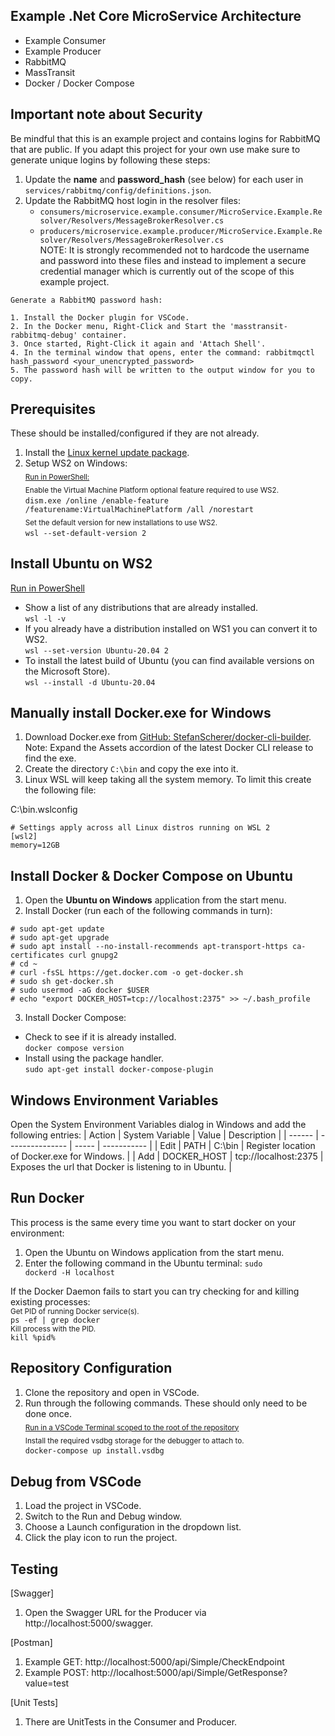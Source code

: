 ## Example .Net Core MicroService Architecture
- Example Consumer
- Example Producer
- RabbitMQ
- MassTransit
- Docker / Docker Compose

## Important note about Security
Be mindful that this is an example project and contains logins for RabbitMQ that are public. If you adapt this project for your own use make sure to generate unique logins by following these steps:
1. Update the **name** and **password_hash** (see below) for each user in `services/rabbitmq/config/definitions.json`.
1. Update the RabbitMQ host login in the resolver files:
   - `consumers/microservice.example.consumer/MicroService.Example.Resolver/Resolvers/MessageBrokerResolver.cs`
   - `producers/microservice.example.producer/MicroService.Example.Resolver/Resolvers/MessageBrokerResolver.cs`  
   NOTE: It is strongly recommended not to hardcode the username and password into these files and instead to implement a secure credential manager which is currently out of the scope of this example project.
```
Generate a RabbitMQ password hash:

1. Install the Docker plugin for VSCode.
2. In the Docker menu, Right-Click and Start the 'masstransit-rabbitmq-debug' container.
3. Once started, Right-Click it again and 'Attach Shell'.
4. In the terminal window that opens, enter the command: rabbitmqctl hash_password <your_unencrypted_password>
5. The password hash will be written to the output window for you to copy.
```
## Prerequisites
These should be installed/configured if they are not already.
1.	Install the [Linux kernel update package](https://wslstorestorage.blob.core.windows.net/wslblob/wsl_update_x64.msi).
2.	Setup WS2 on Windows:  
    <sub><ins>Run in PowerShell:</ins></sub>  
    <sub>Enable the Virtual Machine Platform optional feature required to use WS2.</sub>  
    <code>dism.exe /online /enable-feature /featurename:VirtualMachinePlatform /all /norestart</code>  
    <sub>Set the default version for new installations to use WS2.</sub>  
    <code>wsl --set-default-version 2</code>  

## Install Ubuntu on WS2
<ins>Run in PowerShell</ins>
- Show a list of any distributions that are already installed.  
<code>wsl -l -v</code>
- If you already have a distribution installed on WS1 you can convert it to WS2.  
<code>wsl --set-version Ubuntu-20.04 2</code>
- To install the latest build of Ubuntu (you can find available versions on the Microsoft Store).  
<code>wsl --install -d Ubuntu-20.04</code>

## Manually install Docker.exe for Windows
1. Download Docker.exe from [GitHub: StefanScherer/docker-cli-builder](https://github.com/StefanScherer/docker-cli-builder/releases).  
   Note: Expand the Assets accordion of the latest Docker CLI release to find the exe.
1. Create the directory `C:\bin` and copy the exe into it.
1. Linux WSL will keep taking all the system memory. To limit this create the following file:

C:\bin\.wslconfig
```
# Settings apply across all Linux distros running on WSL 2
[wsl2]
memory=12GB
```
## Install Docker & Docker Compose on Ubuntu
1. Open the **Ubuntu on Windows** application from the start menu.
2. Install Docker (run each of the following commands in turn):
```
# sudo apt-get update
# sudo apt-get upgrade
# sudo apt install --no-install-recommends apt-transport-https ca-certificates curl gnupg2
# cd ~
# curl -fsSL https://get.docker.com -o get-docker.sh
# sudo sh get-docker.sh
# sudo usermod -aG docker $USER
# echo "export DOCKER_HOST=tcp://localhost:2375" >> ~/.bash_profile
```
3. Install Docker Compose:
- Check to see if it is already installed.  
<code>docker compose version</code>
- Install using the package handler.  
<code>sudo apt-get install docker-compose-plugin</code>

## Windows Environment Variables
Open the System Environment Variables dialog in Windows and add the following entries:
| Action | System Variable | Value | Description |
| ------ | --------------- | ----- | ----------- |
| Edit | PATH | C:\bin | Register location of Docker.exe for Windows. |
| Add | DOCKER_HOST | tcp://localhost:2375 | Exposes the url that Docker is listening to in Ubuntu. |

## Run Docker
This process is the same every time you want to start docker on your environment:
1. Open the Ubuntu on Windows application from the start menu.
1. Enter the following command in the Ubuntu terminal:
<code>sudo dockerd -H localhost</code>

If the Docker Daemon fails to start you can try checking for and killing existing processes:  
<sub>Get PID of running Docker service(s).</sub>  
<code>ps -ef | grep docker</code>  
<sub>Kill process with the PID.</sub>  
<code>kill %pid%</code>

## Repository Configuration
1. Clone the repository and open in VSCode.
1. Run through the following commands. These should only need to be done once.  
<sub><ins>Run in a VSCode Terminal scoped to the root of the repository</ins></sub>  
<sub>Install the required vsdbg storage for the debugger to attach to.</sub>  
<code>docker-compose up install.vsdbg</code>

## Debug from VSCode
1. Load the project in VSCode.
1. Switch to the Run and Debug window.
1. Choose a Launch configuration in the dropdown list.
1. Click the play icon to run the project.

## Testing
[Swagger]
1. Open the Swagger URL for the Producer via http://localhost:5000/swagger.

[Postman]
1. Example GET: http://localhost:5000/api/Simple/CheckEndpoint
1. Example POST: http://localhost:5000/api/Simple/GetResponse?value=test

[Unit Tests]
1. There are UnitTests in the Consumer and Producer.
